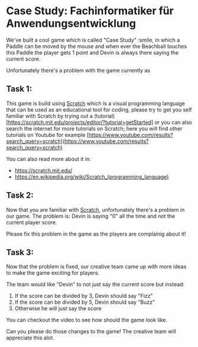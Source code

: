 # Case Study: Fachinformatiker für Anwendungsentwicklung


We've built a cool game which is called "Case Study" :smile, in which a Paddle can be moved by the mouse and when ever the Beachball touches this Paddle the player gets 1 point and Devin is always there saying the current score.

Unfortunately there's a problem with the game currently as

## Task 1:

This game is build using [Scratch](https://scratch.mit.edu/) which is a visual programming language that can be used as an educational tool for coding, please try to get you self familiar with Scratch by trying out a (tutorial)[https://scratch.mit.edu/projects/editor/?tutorial=getStarted] or you can also search the internet for more tutorials on Scratch; here you will find other tutorials on Youtube for example [https://www.youtube.com/results?search_query=scratch](https://www.youtube.com/results?search_query=scratch)

You can also read more about it in:
- https://scratch.mit.edu/
- https://en.wikipedia.org/wiki/Scratch_(programming_language)
## Task 2:

Now that you are familiar with [Scratch](https://scratch.mit.edu/), unfortunately there's a problem in our game. The problem is: Devin is saying "0" all the time and not the current player score.

Please fix this problem in the game as the players are complainig about it!
## Task 3:

Now that the problem is fixed, our creative team came up with more ideas to make the game exciting for players.

The team would like "Devin" to not just say the current score but instead:

1. If the score can be divided by 3, Devin should say "Fizz"
2. If the score can be divided by 5, Devin should say "Buzz"
3. Otherwise he will just say the score

You can checkout the video to see how should the game look like.

Can you please do those changes to the game! The creative team will appreciate this alot.
